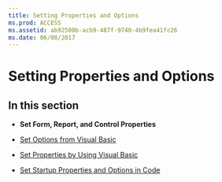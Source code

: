 ```yaml
---
title: Setting Properties and Options
ms.prod: ACCESS
ms.assetid: ab92500b-acb9-487f-9740-4b9fea41fc26
ms.date: 06/08/2017
---
```



# Setting Properties and Options

## In this section


-  **Set Form, Report, and Control Properties**
    
- [Set Options from Visual Basic](set-options-from-visual-basic.md)
    
- [Set Properties by Using Visual Basic](set-properties-by-using-visual-basic.md)
    
- [Set Startup Properties and Options in Code](set-startup-properties-and-options-in-code.md)
    

